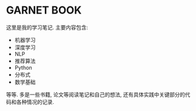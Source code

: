 # GARNET BOOK

这里是我的学习笔记. 主要内容包含:

- 机器学习
- 深度学习
- NLP
- 推荐算法
- Python
- 分布式
- 数学基础

等等. 多是一些书籍, 论文等阅读笔记和自己的想法, 还有具体实践中关键部分的代码和各种情况的记录.
